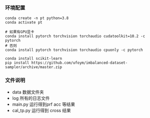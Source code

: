 ### 环境配置


    conda create -n pt python=3.8
    conda activate pt

    # 如果有GPU显卡
    conda install pytorch torchvision torchaudio cudatoolkit=10.2 -c pytorch
    # 否则
    conda install pytorch torchvision torchaudio cpuonly -c pytorch

    conda install scikit-learn
    pip install https://github.com/ufoym/imbalanced-dataset-sampler/archive/master.zip

### 文件说明

- data 数据文件夹
- log 所有的日志文件
- main.py 运行得到prf acc 等结果
- cal_tp.py 运行得到 cross 结果